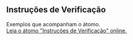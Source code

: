 ## Instruções de Verificação

Exemplos que acompanham o átomo.  
[Leia o átomo "Instruções de Verificação" online.](https://stepik.org/lesson/350665/step/1)